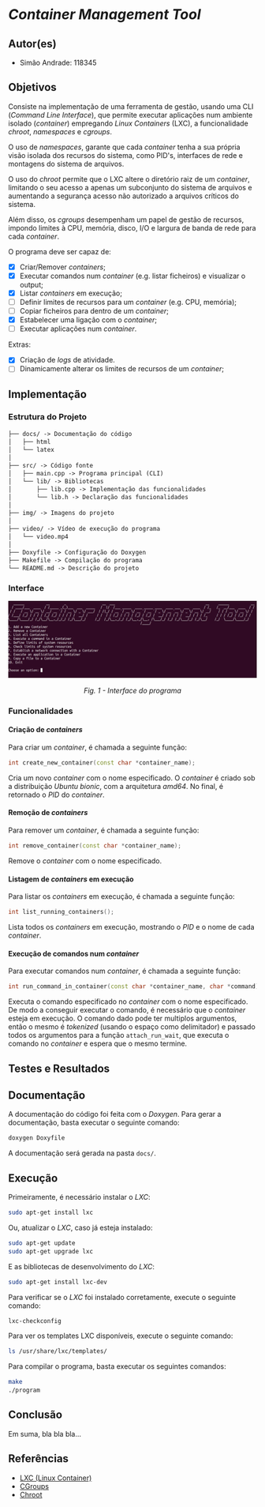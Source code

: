 # *Container Management Tool*

## Autor(es)

- Simão Andrade: 118345

## Objetivos

Consiste na implementação de uma ferramenta de gestão, usando uma CLI (*Command Line Interface*), que permite executar aplicações num ambiente isolado (*container*) empregando *Linux Containers* (LXC), a funcionalidade *chroot*, *namespaces* e *cgroups*.

O uso de *namespaces*, garante que cada *container* tenha a sua própria visão isolada dos recursos do sistema, como PID's, interfaces de rede e montagens do sistema de arquivos.

O uso do *chroot* permite que o LXC altere o diretório raiz de um *container*, limitando o seu acesso a apenas um subconjunto do sistema de arquivos e aumentando a segurança acesso não autorizado a arquivos críticos do sistema.

Além disso, os *cgroups* desempenham um papel de gestão de recursos, impondo limites à CPU, memória, disco, I/O e largura de banda de rede para cada *container*.

O programa deve ser capaz de:

- [x] Criar/Remover *containers*;
- [x] Executar comandos num *container* (e.g. listar ficheiros) e visualizar o output;
- [x] Listar *containers* em execução;
- [ ] Definir limites de recursos para um *container* (e.g. CPU, memória);
- [ ] Copiar ficheiros para dentro de um *container*;
- [x] Estabelecer uma ligação com o *container*;
- [ ] Executar aplicações num *container*.

Extras:

- [x] Criação de *logs* de atividade.
- [ ] Dinamicamente alterar os limites de recursos de um *container*;

## Implementação

### Estrutura do Projeto

```console
├── docs/ -> Documentação do código
│   ├── html
│   └── latex
│
├── src/ -> Código fonte
│   ├── main.cpp -> Programa principal (CLI)
│   └── lib/ -> Bibliotecas
│       ├── lib.cpp -> Implementação das funcionalidades
│       └── lib.h -> Declaração das funcionalidades
│
├── img/ -> Imagens do projeto
│
├── video/ -> Vídeo de execução do programa
│   └── video.mp4
│
├── Doxyfile -> Configuração do Doxygen
├── Makefile -> Compilação do programa
└── README.md -> Descrição do projeto
```

### Interface

<p align="center"><img src="img/interface.png" alt="Interface" width="800"></p>

<p align="center"><i>Fig. 1 - Interface do programa</i></p>

### Funcionalidades

#### Criação de *containers*

Para criar um *container*, é chamada a seguinte função:

```cpp
int create_new_container(const char *container_name);
```

Cria um novo *container* com o nome especificado. O *container* é criado sob a distribuição *Ubuntu bionic*, com a arquitetura *amd64*. No final, é retornado o *PID* do *container*.

#### Remoção de *containers*

Para remover um *container*, é chamada a seguinte função:

```cpp
int remove_container(const char *container_name);
```

Remove o *container* com o nome especificado.

#### Listagem de *containers* em execução

Para listar os *containers* em execução, é chamada a seguinte função:

```cpp
int list_running_containers();
```

Lista todos os *containers* em execução, mostrando o *PID* e o nome de cada *container*.

#### Execução de comandos num *container*

Para executar comandos num *container*, é chamada a seguinte função:

```cpp
int run_command_in_container(const char *container_name, char *command);
```

Executa o comando especificado no *container* com o nome especificado. De modo a conseguir executar o comando, é necessário que o *container* esteja em execução. O comando dado pode ter multiplos argumentos, então o mesmo é *tokenized* (usando o espaço como delimitador) e passado todos os argumentos para a função `attach_run_wait`, que executa o comando no *container* e espera que o mesmo termine.

## Testes e Resultados

## Documentação

A documentação do código foi feita com o *Doxygen*. Para gerar a documentação, basta executar o seguinte comando:

```bash
doxygen Doxyfile
```

A documentação será gerada na pasta `docs/`.

## Execução

Primeiramente, é necessário instalar o *LXC*:

```bash
sudo apt-get install lxc
```

Ou, atualizar o *LXC*, caso já esteja instalado:

```bash
sudo apt-get update
sudo apt-get upgrade lxc
```

E as bibliotecas de desenvolvimento do *LXC*:

```bash
sudo apt-get install lxc-dev
```

Para verificar se o *LXC* foi instalado corretamente, execute o seguinte comando:

```bash
lxc-checkconfig
```

Para ver os templates LXC disponíveis, execute o seguinte comando:

```bash
ls /usr/share/lxc/templates/
```

Para compilar o programa, basta executar os seguintes comandos:

```bash
make
./program
```

## Conclusão

Em suma, bla bla bla...

## Referências

- [LXC (Linux Container)](https://linuxcontainers.org/lxc/documentation/)
- [CGroups](https://www.kernel.org/doc/Documentation/cgroup-v1/cgroups.txt)
- [Chroot](https://man7.org/linux/man-pages/man1/chroot.1.html)
